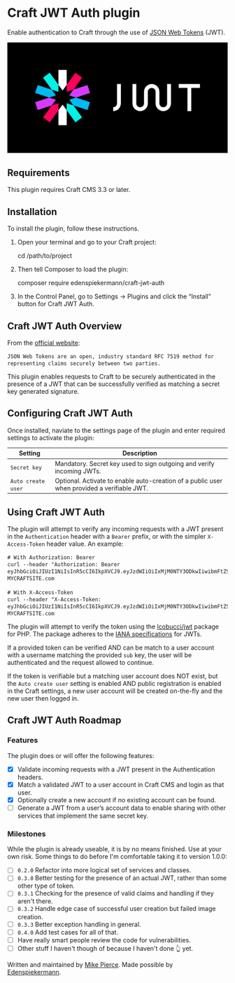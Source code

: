 # Craft JWT Auth plugin

Enable authentication to Craft through the use of [JSON Web Tokens](https://jwt.io/) (JWT).

![Screenshot](resources/img/plugin-logo.png)

## Requirements

This plugin requires Craft CMS 3.3 or later.

## Installation

To install the plugin, follow these instructions.

1.  Open your terminal and go to your Craft project:

    cd /path/to/project

2.  Then tell Composer to load the plugin:

    composer require edenspiekermann/craft-jwt-auth

3.  In the Control Panel, go to Settings → Plugins and click the “Install” button for Craft JWT Auth.

## Craft JWT Auth Overview

From the [official website](https://jwt.io/):

    JSON Web Tokens are an open, industry standard RFC 7519 method for representing claims securely between two parties.

This plugin enables requests to Craft to be securely authenticated in the presence of a JWT that can be successfully verified as matching a secret key generated signature.

## Configuring Craft JWT Auth

Once installed, naviate to the settings page of the plugin and enter required settings to activate the plugin:

| Setting            | Description                                                                                 |
| ------------------ | ------------------------------------------------------------------------------------------- |
| `Secret key`       | Mandatory. Secret key used to sign outgoing and verify incoming JWTs.                       |
| `Auto create user` | Optional. Activate to enable auto-creation of a public user when provided a verifiable JWT. |

## Using Craft JWT Auth

The plugin will attempt to verify any incoming requests with a JWT present in the `Authentication` header with a `Bearer` prefix, or with the simpler `X-Access-Token` header value. An example:

```shell
# With Authorization: Bearer
curl --header "Authorization: Bearer eyJhbGciOiJIUzI1NiIsInR5cCI6IkpXVCJ9.eyJzdWIiOiIxMjM0NTY3ODkwIiwibmFtZSI6IkpvaG4gRG9lIiwiaWF0IjoxNTE2MjM5MDIyfQ.XbPfbIHMI6arZ3Y922BhjWgQzWXcXNrz0ogtVhfEd2o" MYCRAFTSITE.com

# With X-Access-Token
curl --header "X-Access-Token: eyJhbGciOiJIUzI1NiIsInR5cCI6IkpXVCJ9.eyJzdWIiOiIxMjM0NTY3ODkwIiwibmFtZSI6IkpvaG4gRG9lIiwiaWF0IjoxNTE2MjM5MDIyfQ.XbPfbIHMI6arZ3Y922BhjWgQzWXcXNrz0ogtVhfEd2o" MYCRAFTSITE.com
```

The plugin will attempt to verify the token using the [lcobucci/jwt](https://github.com/lcobucci/jwt) package for PHP. The package adheres to the [IANA specifications](https://www.iana.org/assignments/jwt/jwt.xhtml) for JWTs.

If a provided token can be verified AND can be match to a user account with a username matching the provided `sub` key, the user will be authenticated and the request allowed to continue.

If the token is verifiable but a matching user account does NOT exist, but the `Auto create user` setting is enabled AND public registration is enabled in the Craft settings, a new user account will be created on-the-fly and the new user then logged in.

## Craft JWT Auth Roadmap

### Features

The plugin does or will offer the following features:

- [x] Validate incoming requests with a JWT present in the Authentication headers.
- [x] Match a validated JWT to a user account in Craft CMS and login as that user.
- [x] Optionally create a new account if no existing account can be found.
- [ ] Generate a JWT from a user’s account data to enable sharing with other services that implement the same secret key.

### Milestones

While the plugin is already useable, it is by no means finished. Use at your own risk. Some things to do before I'm comfortable taking it to version 1.0.0:

- [ ] `0.2.0` Refactor into more logical set of services and classes.
- [ ] `0.3.0` Better testing for the presence of an actual JWT, rather than some other type of token.
- [ ] `0.3.1` Checking for the presence of valid claims and handling if they aren't there.
- [ ] `0.3.2` Handle edge case of successful user creation but failed image creation.
- [ ] `0.3.3` Better exception handling in general.
- [ ] `0.4.0` Add test cases for all of that.
- [ ] Have really smart people review the code for vulnerabilities.
- [ ] Other stuff I haven't though of because I haven't done 👆 yet.

Written and maintained by [Mike Pierce](https://michaelpierce.trade). Made possible by [Edenspiekermann](https://edenspiekermann.com).
